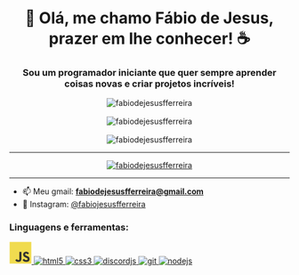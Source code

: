 <h1 align="center">👋 Olá, me chamo Fábio de Jesus, prazer em lhe conhecer! ☕</h1>
<h3 align="center">Sou um programador iniciante que quer sempre aprender coisas novas e criar projetos incríveis!</h3>

<p align="center"> <img src="https://komarev.com/ghpvc/?username=fabiodejesusfferreira&label=Profile%20views&color=0e75b6&style=flat" alt="fabiodejesusfferreira" /> </p>

<p align="center"><img align="center" src="https://github-readme-stats.vercel.app/api/top-langs?username=fabiodejesusfferreira&show_icons=true&theme=github_dark&locale=en&layout=compact" alt="fabiodejesusfferreira" /></p>
<p align="center"><img align="center" src="https://github-readme-stats.vercel.app/api?username=fabiodejesusfferreira&show_icons=true&theme=github_dark&locale=en" alt="fabiodejesusfferreira" /></p>

***

<p align="center"> <a href="https://github.com/ryo-ma/github-profile-trophy"><img src="https://github-profile-trophy.vercel.app/?username=fabiodejesusfferreira" alt="fabiodejesusfferreira" /></a> </p>

***

- 📫 Meu gmail: **fabiodejesusfferreira@gmail.com**
- ️💬 Instagram: [@fabiojesusfferreira](https://instagram.com/fabiojesusfferreira?igshid=OGQ5ZDc2ODk2ZA==)

<h3 align="left">Linguagens e ferramentas:</h3>
<p align="left"> <a href="https://developer.mozilla.org/en-US/docs/Web/JavaScript" target="_blank" rel="noreferrer"> <img src="https://raw.githubusercontent.com/devicons/devicon/master/icons/javascript/javascript-original.svg" alt="javascript" width="40" height="40"/> </a> <a href="https://html.spec.whatwg.org" target="_blank" rel="noreferrer"> <img src="https://cdn.jsdelivr.net/gh/devicons/devicon/icons/html5/html5-plain-wordmark.svg" alt="html5" width="40" height="40"/> </a> <a href="https://www.w3.org/TR/css3-roadmap/" target="_blank" rel="noreferrer"> <img src="https://cdn.jsdelivr.net/gh/devicons/devicon/icons/css3/css3-plain-wordmark.svg" alt="css3" width="40" height="40"/> </a> <a href="https://discordjs.guide/#before-you-begin" target="_blank" rel="noreferrer"> <img src="https://cdn.jsdelivr.net/gh/devicons/devicon/icons/discordjs/discordjs-original.svg" alt="discordjs" width="40" height="40"/> </a> <a href="https://git-scm.com" target="_blank" rel="noreferrer"> <img src="https://cdn.jsdelivr.net/gh/devicons/devicon/icons/git/git-plain.svg" alt="git" width="40" height="40"/> </a> <a href="https://nodejs.org/pt-br" target="_blank" rel="noreferrer"> <img src="https://cdn.jsdelivr.net/gh/devicons/devicon/icons/nodejs/nodejs-original.svg" alt="nodejs" width="40" height="40"/> </a>
</p>
